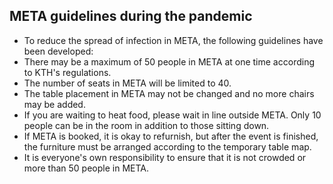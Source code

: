 ## META guidelines during the pandemic

* To reduce the spread of infection in META, the following guidelines have been developed:
* There may be a maximum of 50 people in META at one time according to KTH's regulations.
* The number of seats in META will be limited to 40.
* The table placement in META may not be changed and no more chairs may be added.
* If you are waiting to heat food, please wait in line outside META. Only 10 people can be in the room in addition to those sitting down.
* If META is booked, it is okay to refurnish, but after the event is finished, the furniture must be arranged according to the temporary table map.
* It is everyone's own responsibility to ensure that it is not crowded or more than 50 people in META.
